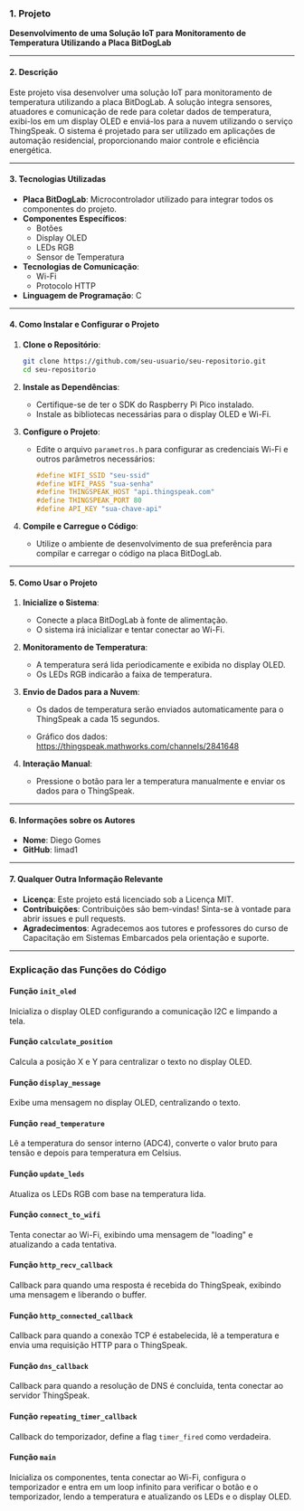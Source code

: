 
### 1. Projeto
**Desenvolvimento de uma Solução IoT para Monitoramento de Temperatura Utilizando a Placa BitDogLab**

---

#### 2. Descrição
Este projeto visa desenvolver uma solução IoT para monitoramento de temperatura utilizando a placa BitDogLab. A solução integra sensores, atuadores e comunicação de rede para coletar dados de temperatura, exibi-los em um display OLED e enviá-los para a nuvem utilizando o serviço ThingSpeak. O sistema é projetado para ser utilizado em aplicações de automação residencial, proporcionando maior controle e eficiência energética.

---

#### 3. Tecnologias Utilizadas
- **Placa BitDogLab**: Microcontrolador utilizado para integrar todos os componentes do projeto.
- **Componentes Específicos**:
  - Botões
  - Display OLED
  - LEDs RGB
  - Sensor de Temperatura
- **Tecnologias de Comunicação**:
  - Wi-Fi
  - Protocolo HTTP
- **Linguagem de Programação**: C

---

#### 4. Como Instalar e Configurar o Projeto
1. **Clone o Repositório**:
   ```bash
   git clone https://github.com/seu-usuario/seu-repositorio.git
   cd seu-repositorio
   ```

2. **Instale as Dependências**:
   - Certifique-se de ter o SDK do Raspberry Pi Pico instalado.
   - Instale as bibliotecas necessárias para o display OLED e Wi-Fi.

3. **Configure o Projeto**:
   - Edite o arquivo `parametros.h` para configurar as credenciais Wi-Fi e outros parâmetros necessários:
     ```c
     #define WIFI_SSID "seu-ssid"
     #define WIFI_PASS "sua-senha"
     #define THINGSPEAK_HOST "api.thingspeak.com"
     #define THINGSPEAK_PORT 80
     #define API_KEY "sua-chave-api"
     ```

4. **Compile e Carregue o Código**:
   - Utilize o ambiente de desenvolvimento de sua preferência para compilar e carregar o código na placa BitDogLab.

---

#### 5. Como Usar o Projeto
1. **Inicialize o Sistema**:
   - Conecte a placa BitDogLab à fonte de alimentação.
   - O sistema irá inicializar e tentar conectar ao Wi-Fi.

2. **Monitoramento de Temperatura**:
   - A temperatura será lida periodicamente e exibida no display OLED.
   - Os LEDs RGB indicarão a faixa de temperatura.

3. **Envio de Dados para a Nuvem**:
   - Os dados de temperatura serão enviados automaticamente para o ThingSpeak a cada 15 segundos.

   - Gráfico dos dados:  https://thingspeak.mathworks.com/channels/2841648

4. **Interação Manual**:
   - Pressione o botão para ler a temperatura manualmente e enviar os dados para o ThingSpeak.

---

#### 6. Informações sobre os Autores
- **Nome**: Diego Gomes
- **GitHub**: limad1

---

#### 7. Qualquer Outra Informação Relevante
- **Licença**: Este projeto está licenciado sob a Licença MIT.
- **Contribuições**: Contribuições são bem-vindas! Sinta-se à vontade para abrir issues e pull requests.
- **Agradecimentos**: Agradecemos aos tutores e professores do curso de Capacitação em Sistemas Embarcados pela orientação e suporte.

---

### Explicação das Funções do Código

#### Função `init_oled`
Inicializa o display OLED configurando a comunicação I2C e limpando a tela.

#### Função `calculate_position`
Calcula a posição X e Y para centralizar o texto no display OLED.

#### Função `display_message`
Exibe uma mensagem no display OLED, centralizando o texto.

#### Função `read_temperature`
Lê a temperatura do sensor interno (ADC4), converte o valor bruto para tensão e depois para temperatura em Celsius.

#### Função `update_leds`
Atualiza os LEDs RGB com base na temperatura lida.

#### Função `connect_to_wifi`
Tenta conectar ao Wi-Fi, exibindo uma mensagem de "loading" e atualizando a cada tentativa.

#### Função `http_recv_callback`
Callback para quando uma resposta é recebida do ThingSpeak, exibindo uma mensagem e liberando o buffer.

#### Função `http_connected_callback`
Callback para quando a conexão TCP é estabelecida, lê a temperatura e envia uma requisição HTTP para o ThingSpeak.

#### Função `dns_callback`
Callback para quando a resolução de DNS é concluída, tenta conectar ao servidor ThingSpeak.

#### Função `repeating_timer_callback`
Callback do temporizador, define a flag `timer_fired` como verdadeira.

#### Função `main`
Inicializa os componentes, tenta conectar ao Wi-Fi, configura o temporizador e entra em um loop infinito para verificar o botão e o temporizador, lendo a temperatura e atualizando os LEDs e o display OLED.

